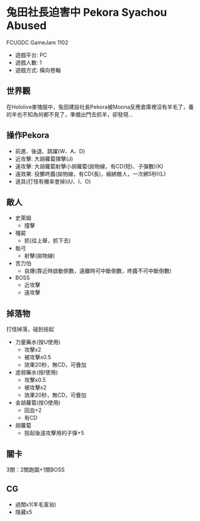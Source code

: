 # 兔田社長迫害中 Pekora Syachou Abused
FCUGDC GameJam 1102
 * 遊戲平台: PC
 * 遊戲人數: 1
 * 遊戲方式: 橫向卷軸

## 世界觀
在Hololive麥塊服中，兔田建設社長Pekora被Moona反應倉庫裡沒有羊毛了，養的羊也不知為何都不見了，準備出門去抓羊，卻發現...

## 操作Pekora
* 前進、後退、跳躍(W、A、D)
* 近攻擊: 大胡蘿蔔揮擊(J)
* 遠攻擊: 大胡蘿蔔射擊小胡蘿蔔(拋物線，有CD(短)、子彈數)(K)
* 遠效果: 投擲咚醬(拋物線，有CD(長)，綑綁敵人，一次綁5秒)(L)
* 道具(打怪有機率會掉)(U、I、O)

## 敵人
* 史萊姆
    * 撞擊
* 殭屍
    * 抓(往上舉，抓下去)
* 骷弓
    * 射擊(拋物線)
* 苦力怕
    * 自爆(靠近時啟動倒數，遠離時可中斷倒數，咚醬不可中斷倒數)
* BOSS
    * 近攻擊
    * 遠攻擊

## 掉落物
打怪掉落，碰到撿起
* 力量藥水(按U使用)
    * 攻擊x2
    * 被攻擊x0.5
    * 效果20秒，無CD，可疊加
* 虛弱藥水(按I使用)
    * 攻擊x0.5
    * 被攻擊x2
    * 效果20秒，無CD，可疊加
* 金胡蘿蔔(按O使用)
    * 回血+2
    * 有CD
* 胡蘿蔔
    * 撿起後遠攻擊用的子彈+5

## 關卡
3關：2關跑圖+1關BOSS

## CG
* 過關x1(羊毛富翁)
* 隱藏x5
